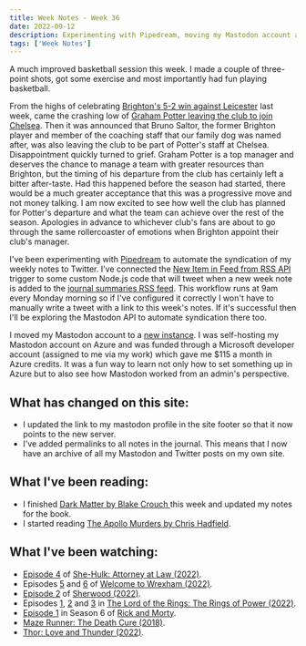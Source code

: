 ```yaml
---
title: Week Notes - Week 36
date: 2022-09-12
description: Experimenting with Pipedream, moving my Mastodon account and what else I've been up to over the last seven days.
tags: ['Week Notes']
---
```


A much improved basketball session this week. I made a couple of three-point shots, got some exercise and most importantly had fun playing basketball.

From the highs of celebrating [Brighton's 5-2 win against Leicester](https://www.brightonandhovealbion.com/news/2780412/brilliant-albion-hit-five-past-leicester-in-amex-thriller) last week, came the crashing low of [Graham Potter leaving the club to join Chelsea](https://www.brightonandhovealbion.com/news/2786233/graham-potter-leaves-albion-for-chelsea/). Then it was announced that Bruno Saltor, the former Brighton player and member of the coaching staff that our family dog was named after, was also leaving the club to be part of Potter's staff at Chelsea. Disappointment quickly turned to grief. Graham Potter is a top manager and deserves the chance to manage a team with greater resources than Brighton, but the timing of his departure from the club has certainly left a bitter after-taste. Had this happened before the season had started, there would be a much greater acceptance that this was a progressive move and not money talking. I am now excited to see how well the club has planned for Potter's departure and what the team can achieve over the rest of the season. Apologies in advance to whichever club's fans are about to go through the same rollercoaster of emotions when Brighton appoint their club's manager.

I've been experimenting with [Pipedream](https://pipedream.com/) to automate the syndication of my weekly notes to Twitter. I've connected the [New Item in Feed from RSS API](https://pipedream.com/apps/rss/triggers/new-item-in-feed) trigger to some custom Node.js code that will tweet when a new week note is added to the [journal summaries RSS feed](https://declanbyrd.co.uk/journal/summaries.xml). This workflow runs at 9am every Monday morning so if I've configured it correctly I won't have to manually write a tweet with a link to this week's notes. If it's successful then I'll be exploring the Mastodon API to automate syndication there too.

I moved my Mastodon account to a [new instance](https://mastodon.technology/@declan_byrd). I was self-hosting my Mastodon account on Azure and was funded through a Microsoft developer account (assigned to me via my work) which gave me $115 a month in Azure credits. It was a fun way to learn not only how to set something up in Azure but to also see how Mastodon worked from an admin's perspective.

## What has changed on this site:

- I updated the link to my mastodon profile in the site footer so that it now points to the new server.
- I've added permalinks to all notes in the journal. This means that I now have an archive of all my Mastodon and Twitter posts on my own site.

## What I've been reading:

- I finished [Dark Matter by Blake Crouch ](/reading/9781447297581/)this week and updated my notes for the book.
- I started reading [The Apollo Murders by Chris Hadfield](/reading/9780735282353/).

## What I've been watching:

- [Episode 4](https://www.themoviedb.org/tv/92783-she-hulk-attorney-at-law/season/1/episode/4) of [She-Hulk: Attorney at Law (2022)](https://www.themoviedb.org/tv/92783-she-hulk-attorney-at-law/).
- Episodes [5](https://www.themoviedb.org/tv/126929-welcome-to-wrexham/season/1/episode/5) and [6](https://www.themoviedb.org/tv/126929-welcome-to-wrexham/season/1/episode/6) of [Welcome to Wrexham (2022)](https://www.themoviedb.org/tv/126929-welcome-to-wrexham/season/1).
- [Episode 2](https://www.themoviedb.org/tv/155243-sherwood/season/1/episode/2) of [Sherwood (2022)](https://www.themoviedb.org/tv/155243-sherwood).
- Episodes [1](https://www.themoviedb.org/tv/84773-the-lord-of-the-rings-the-rings-of-power/season/1/episode/1), [2](https://www.themoviedb.org/tv/84773-the-lord-of-the-rings-the-rings-of-power/season/1/episode/2) and [3](https://www.themoviedb.org/tv/84773-the-lord-of-the-rings-the-rings-of-power/season/1/episode/3) in [The Lord of the Rings: The Rings of Power (2022)](https://www.themoviedb.org/tv/84773-the-lord-of-the-rings-the-rings-of-power/season/1).
- [Episode 1](https://www.themoviedb.org/tv/60625-rick-and-morty/season/6/episode/1) in Season 6 of [Rick and Morty](https://www.themoviedb.org/tv/60625-rick-and-morty).
- [Maze Runner: The Death Cure (2018)](https://www.themoviedb.org/movie/336843-the-maze-runner-the-death-cure).
- [Thor: Love and Thunder (2022)](https://www.themoviedb.org/movie/616037-thor-love-and-thunder).
